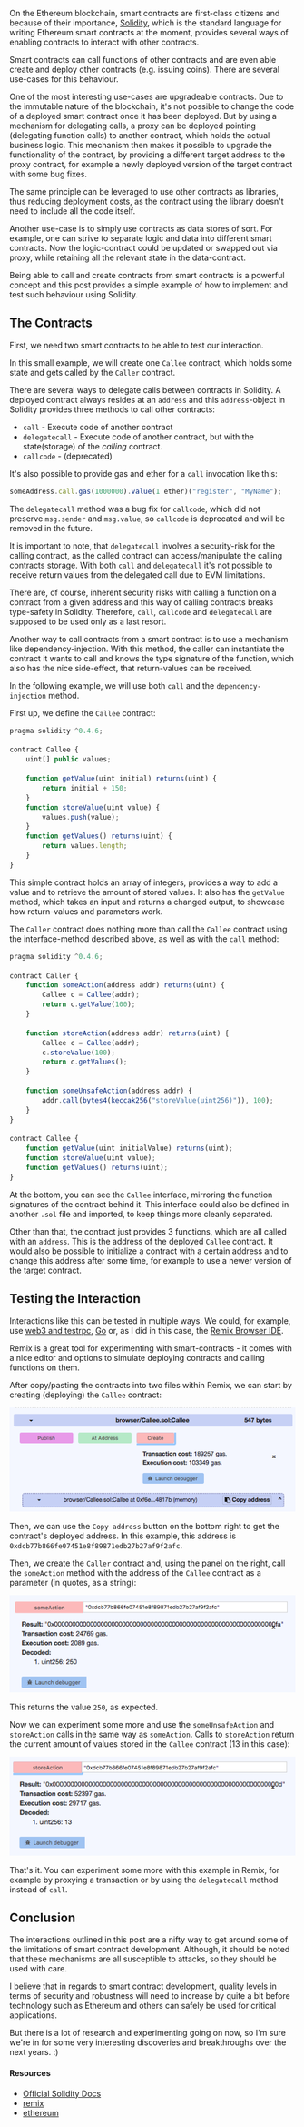 On the Ethereum blockchain, smart contracts are first-class citizens and because of their importance, [Solidity](https://solidity.readthedocs.io), which is the standard language for writing Ethereum smart contracts at the moment, provides several ways of enabling contracts to interact with other contracts.

Smart contracts can call functions of other contracts and are even able create and deploy other contracts (e.g. issuing coins). There are several use-cases for this behaviour.

One of the most interesting use-cases are upgradeable contracts. Due to the immutable nature of the blockchain, it's not possible to change the code of a deployed smart contract once it has been deployed. But by using a mechanism for delegating calls, a proxy can be deployed pointing (delegating function calls) to another contract, which holds the actual business logic.
This mechanism then makes it possible to upgrade the functionality of the contract, by providing a different target address to the proxy contract, for example a newly deployed version of the target contract with some bug fixes.

The same principle can be leveraged to use other contracts as libraries, thus reducing deployment costs, as the contract using the library doesn't need to include all the code itself.

Another use-case is to simply use contracts as data stores of sort. For example, one can strive to separate logic and data into different smart contracts. Now the logic-contract could be updated or swapped out via proxy, while retaining all the relevant state in the data-contract.

Being able to call and create contracts from smart contracts is a powerful concept and this post provides a simple example of how to implement and test such behaviour using Solidity.

## The Contracts

First, we need two smart contracts to be able to test our interaction.

In this small example, we will create one `Callee` contract, which holds some state and gets called by the `Caller` contract.

There are several ways to delegate calls between contracts in Solidity. A deployed contract always resides at an `address` and this `address`-object in Solidity provides three methods to call other contracts:

* `call` - Execute code of another contract
* `delegatecall` - Execute code of another contract, but with the state(storage) of the *calling* contract.
* `callcode` - (deprecated)

It's also possible to provide gas and ether for a `call` invocation like this:

```javascript
someAddress.call.gas(1000000).value(1 ether)("register", "MyName");
```

The `delegatecall` method was a bug fix for `callcode`, which did not preserve `msg.sender` and `msg.value`, so `callcode` is deprecated and will be removed in the future.

It is important to note, that `delegatecall` involves a security-risk for the calling contract, as the called contract can access/manipulate the calling contracts storage. With both `call` and `delegatecall` it's not possible to receive return values from the delegated call due to EVM limitations. 

There are, of course, inherent security risks with calling a function on a contract from a given address and this way of calling contracts breaks type-safety in Solidity. Therefore, `call`, `callcode` and `delegatecall` are supposed to be used only as a last resort.

Another way to call contracts from a smart contract is to use a mechanism like dependency-injection. With this method, the caller can instantiate the contract it wants to call and knows the type signature of the function, which also has the nice side-effect, that return-values can be received. 

In the following example, we will use both `call` and the `dependency-injection` method.

First up, we define the `Callee` contract:

```javascript
pragma solidity ^0.4.6;

contract Callee {
    uint[] public values;

    function getValue(uint initial) returns(uint) {
        return initial + 150;
    }
    function storeValue(uint value) {
        values.push(value);
    }
    function getValues() returns(uint) {
        return values.length;
    }
}
```

This simple contract holds an array of integers, provides a way to add a value and to retrieve the amount of stored values. It also has the `getValue` method, which takes an input and returns a changed output, to showcase how return-values and parameters work.

The `Caller` contract does nothing more than call the `Callee` contract using the interface-method described above, as well as with the `call` method:

```javascript
pragma solidity ^0.4.6;

contract Caller {
    function someAction(address addr) returns(uint) {
        Callee c = Callee(addr);
        return c.getValue(100);
    }
    
    function storeAction(address addr) returns(uint) {
        Callee c = Callee(addr);
        c.storeValue(100);
        return c.getValues();
    }
    
    function someUnsafeAction(address addr) {
        addr.call(bytes4(keccak256("storeValue(uint256)")), 100);
    }
}

contract Callee {
    function getValue(uint initialValue) returns(uint);
    function storeValue(uint value);
    function getValues() returns(uint);
}
```

At the bottom, you can see the `Callee` interface, mirroring the function signatures of the contract behind it. This interface could also be defined in another `.sol` file and imported, to keep things more cleanly separated.

Other than that, the contract just provides 3 functions, which are all called with an `address`. This is the address of the deployed `Callee` contract. It would also be possible to initialize a contract with a certain address and to change this address after some time, for example to use a newer version of the target contract.

## Testing the Interaction

Interactions like this can be tested in multiple ways. We could, for example, use [web3 and testrpc](https://zupzup.org/smart-contract-solidity/), [Go](https://zupzup.org/eth-smart-contracts-go/) or, as I did in this case, the [Remix Browser IDE](https://remix.ethereum.org).

Remix is a great tool for experimenting with smart-contracts - it comes with a nice editor and options to simulate deploying contracts and calling functions on them.

After copy/pasting the contracts into two files within Remix, we can start by creating (deploying) the `Callee` contract:

<center>
    <a href="images/create_callee.png" target="_blank"><img src="images/create_callee.png" /></a>
</center>

Then, we can use the `Copy address` button on the bottom right to get the contract's deployed address. In this example, this address is `0xdcb77b866fe07451e8f89871edb27b27af9f2afc`.

Then, we create the `Caller` contract and, using the panel on the right, call the `someAction` method with the address of the `Callee` contract as a parameter (in quotes, as a string):

<center>
    <a href="images/call_some_action.png" target="_blank"><img src="images/call_some_action.png" /></a>
</center>

This returns the value `250`, as expected.

Now we can experiment some more and use the `someUnsafeAction` and `storeAction` calls in the same way as `someAction`. Calls to `storeAction` return the current amount of values stored in the `Callee` contract (13 in this case):

<center>
    <a href="images/call_store_action.png" target="_blank"><img src="images/call_store_action.png" /></a>
</center>

That's it. You can experiment some more with this example in Remix, for example by proxying a transaction or by using the `delegatecall` method instead of `call`.


## Conclusion

The interactions outlined in this post are a nifty way to get around some of the limitations of smart contract development. Although, it should be noted that these mechanisms are all susceptible to attacks, so they should be used with care.

I believe that in regards to smart contract development, quality levels in terms of security and robustness will need to increase by quite a bit before technology such as Ethereum and others can safely be used for critical applications.

But there is a lot of research and experimenting going on now, so I'm sure we're in for some very interesting discoveries and breakthroughs over the next years. :)

#### Resources

* [Official Solidity Docs](http://solidity.readthedocs.io/en/develop/index.html)
* [remix](https://remix.ethereum.org)
* [ethereum](https://ethereum.org/)
